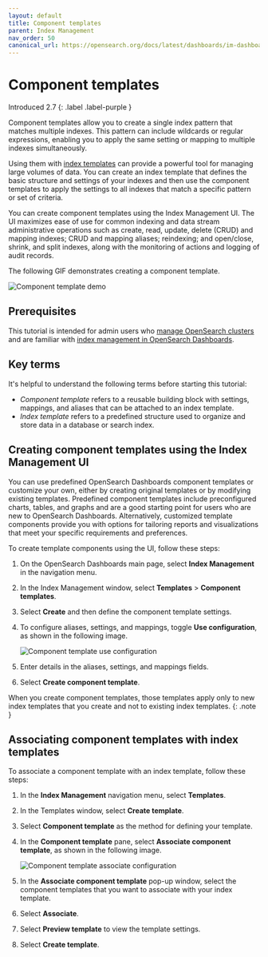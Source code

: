 ```yaml
---
layout: default
title: Component templates
parent: Index Management
nav_order: 50
canonical_url: https://opensearch.org/docs/latest/dashboards/im-dashboards/component-templates/
---
```


# Component templates
Introduced 2.7
{: .label .label-purple }

Component templates allow you to create a single index pattern that matches multiple indexes. This pattern can include wildcards or regular expressions, enabling you to apply the same setting or mapping to multiple indexes simultaneously.

Using them with [index templates]({{site.url}}{{site.baseurl}}/im-plugin/index-templates/) can provide a powerful tool for managing large volumes of data. You can create an index template that defines the basic structure and settings of your indexes and then use the component templates to apply the settings to all indexes that match a specific pattern or set of criteria.

You can create component templates using the Index Management UI. The UI maximizes ease of use for common indexing and data stream administrative operations such as create, read, update, delete (CRUD) and mapping indexes; CRUD and mapping aliases; reindexing; and open/close, shrink, and split indexes, along with the monitoring of actions and logging of audit records.

The following GIF demonstrates creating a component template.

![Component template demo]({{site.url}}{{site.baseurl}}/images/admin-ui-index/component.gif)

## Prerequisites

This tutorial is intended for admin users who [manage OpenSearch clusters]({{site.url}}{{site.baseurl}}/tuning-your-cluster/cluster/) and are familiar with [index management in OpenSearch Dashboards]({{site.url}}{{site.baseurl}}/dashboards/im-dashboards/index/).

## Key terms

It's helpful to understand the following terms before starting this tutorial:

- *Component template* refers to a reusable building block with settings, mappings, and aliases that can be attached to an index template.
- *Index template* refers to a predefined structure used to organize and store data in a database or search index.

## Creating component templates using the Index Management UI

You can use predefined OpenSearch Dashboards component templates or customize your own, either by creating original templates or by modifying existing templates. Predefined component templates include preconfigured charts, tables, and graphs and are a good starting point for users who are new to OpenSearch Dashboards. Alternatively, customized template components provide you with options for tailoring reports and visualizations that meet your specific requirements and preferences.

To create template components using the UI, follow these steps:

1. On the OpenSearch Dashboards main page, select **Index Management** in the navigation menu.
1. In the Index Management window, select **Templates** > **Component templates**.
1. Select **Create** and then define the component template settings. 
1. To configure aliases, settings, and mappings, toggle **Use configuration**, as shown in the following image.

    ![Component template use configuration]({{site.url}}{{site.baseurl}}/images/admin-ui-index/component_use_config.png)

1. Enter details in the aliases, settings, and mappings fields.
1. Select **Create component template**.

When you create component templates, those templates apply only to new index templates that you create and not to existing index templates.
{: .note }

## Associating component templates with index templates

To associate a component template with an index template, follow these steps:  

1. In the **Index Management** navigation menu, select **Templates**.
1. In the Templates window, select **Create template**.
1. Select **Component template** as the method for defining your template.
1. In the **Component template** pane, select **Associate component template**, as shown in the following image.

    ![Component template associate configuration]({{site.url}}{{site.baseurl}}/images/admin-ui-index/associate_component.png)

1. In the **Associate component template** pop-up window, select the component templates that you want to associate with your index template.
1. Select **Associate**.
1. Select **Preview template** to view the template settings.
1. Select **Create template**.